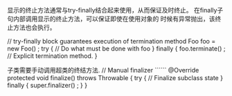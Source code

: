 
显示的终止方法通常与try-finally结合起来使用，从而保证及时终止。
在finally子句内部调用显示的终止方法，可以保证即使在使用对象的
时候有异常抛出，该终止方法也会执行。

// try-finally block guarantees execution of termination method
Foo foo = new Foo() ;
try {
    // Do what must be done with foo
} finally {
    foo.terminate() ; // Explicit termination method. 
}

子类需要手动调用超类的终结方法.
// Manual finalizer ``````
@Override protected void finalize() throws Throwable {
    try {
        // Finalize subclass state
    } finally {
        super.finalizer() ;
    }
}